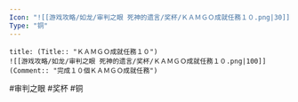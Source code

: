 ```yaml
---
Icon: "![[游戏攻略/如龙/审判之眼 死神的遗言/奖杯/ＫＡＭＧＯ成就任務１０.png|30]]"
Type: "铜"
---
```

```ad-common-bronze-trophy
title: (Title:: "ＫＡＭＧＯ成就任務１０")
![[游戏攻略/如龙/审判之眼 死神的遗言/奖杯/ＫＡＭＧＯ成就任務１０.png|100]]
(Comment:: "完成１０個ＫＡＭＧＯ成就任務")
```

#审判之眼 #奖杯 #铜
